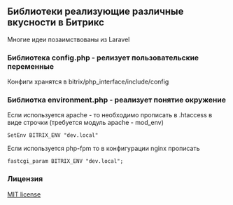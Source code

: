 ## Библиотеки реализующие различные вкусности в Битрикс

Многие идеи позаимствованы из Laravel


### Библиотека config.php - релизует пользовательские переменные

Конфиги хранятся в bitrix/php_interface/include/config


### Библиотка environment.php - реализует понятие окружение

Если используется apache - то необходимо прописать в .htaccess в виде строчки (требуется модуль apache - mod_env)

```SetEnv BITRIX_ENV "dev.local"```

Если используется php-fpm то в конфигурации nginx прописать

```fastcgi_param BITRIX_ENV "dev.local";```


### Лицензия

[MIT license](http://opensource.org/licenses/MIT)
